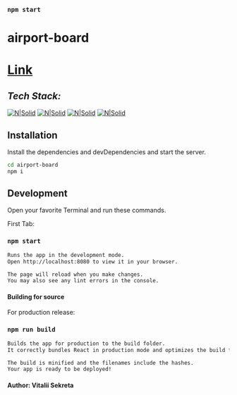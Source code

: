 

### `npm start`

# airport-board

# [Link](https://master--eloquent-crisp-e1d0f1.netlify.app/)
## _Tech Stack:_

[![N|Solid](https://img.shields.io/badge/SASS-hotpink.svg?style=for-the-badge&logo=SASS&logoColor=white)](https://sass-lang.com/)   [![N|Solid](https://img.shields.io/badge/react-%2320232a.svg?style=for-the-badge&logo=react&logoColor=%2361DAFB)](https://reactjs.org/) [![N|Solid](https://img.shields.io/badge/webpack-%238DD6F9.svg?style=for-the-badge&logo=webpack&logoColor=black)](https://webpack.js.org/) [![N|Solid](https://img.shields.io/badge/Redux-593D88?style=for-the-badge&logo=redux&logoColor=white)](https://redux.js.org/) 


## Installation


Install the dependencies and devDependencies and start the server.

```sh
cd airport-board
npm i
```



## Development
Open your favorite Terminal and run these commands.

First Tab:

### `npm start`
```sh
Runs the app in the development mode.
Open http://localhost:8080 to view it in your browser.

The page will reload when you make changes.
You may also see any lint errors in the console.
```


#### Building for source

For production release:

### `npm run build`
```sh
Builds the app for production to the build folder.
It correctly bundles React in production mode and optimizes the build for the best performance.

The build is minified and the filenames include the hashes.
Your app is ready to be deployed!
```

#### Author: Vitalii Sekreta
